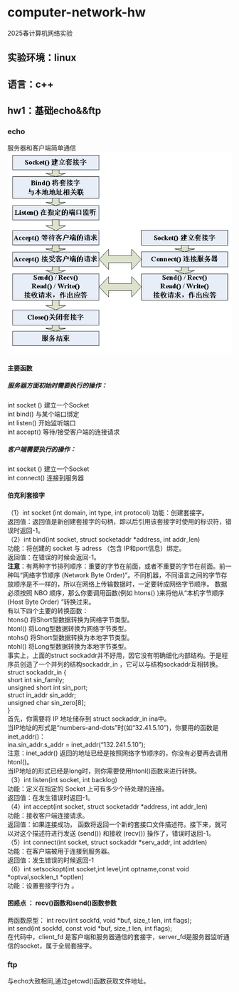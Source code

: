 # computer-network-hw
2025春计算机网络实验
## 实验环境：linux    
## 语言：c++
## hw1：基础echo&&ftp
### echo 
服务器和客户端简单通信
![image](https://github.com/xuanyu2005/computer-network-hw/blob/main/hw1_release/echo.png)
#### 主要函数
##### 服务器方面初始时需要执行的操作：
int socket ()		建立一个Socket  
int bind()			与某个端口绑定  
int listen()		开始监听端口  
int accept()		等待/接受客户端的连接请求  
##### 客户端需要执行的操作：
int socket ()		建立一个Socket  
int connect() 		连接到服务器  
#### 伯克利套接字
（1）int socket (int domain, int type, int protocol)
功能：创建套接字。  
返回值：返回值是新创建套接字的句柄，即以后引用该套接字时使用的标识符，错误时返回-1。  
（2）int bind(int socket, struct socketaddr *address, int addr_len)  
功能：将创建的 socket 与 adress （包含 IP和port信息）绑定。  
返回值：在错误的时候会返回-1。  
**注意**：有两种字节排列顺序：重要的字节在前面，或者不重要的字节在前面。前一种叫“网络字节顺序 (Network Byte Order)”。不同机器，不同语言之间的字节存放顺序是不一样的，所以在网络上传输数据时，一定要转成网络字节顺序。 数据必须按照 NBO 顺序，那么你要调用函数(例如 htons() )来将他从“本机字节顺序 (Host Byte Order) ”转换过来。  
有以下四个主要的转换函数：  
	htons()	将Short型数据转换为网络字节类型。  
	htonl() 	将Long型数据转换为网络字节类型。  
	ntohs() 	将Short型数据转换为本地字节类型。  
	ntohl() 	将Long型数据转换为本地字节类型。  
事实上，上面的struct sockaddr并不好用，因它没有明确细化内部结构。于是程序员创造了一个并列的结构sockaddr_in ，它可以与结构sockaddr互相转换。  
	struct sockaddr_in {   
              short int sin_family;    
              unsigned short int sin_port;   
              struct in_addr sin_addr;   
              unsigned char sin_zero[8];   
}  
首先，你需要将 IP 地址储存到 struct sockaddr_in ina中。  
当IP地址的形式是“numbers-and-dots”时(如“32.41.5.10”)，你要用的函数是 inet_addr()：  
	ina.sin_addr.s_addr = inet_addr(“132.241.5.10”);  
注意：inet_addr() 返回的地址已经是按照网络字节顺序的，你没有必要再去调用 htonl()。  
当IP地址的形式已经是long时，则你需要使用htonl()函数来进行转换。  
（3）int listen(int socket, int backlog)  
功能：定义在指定的 Socket 上可有多少个待处理的连接。  
返回值：在发生错误时返回-1。  
（4）int accept(int socket, struct socketaddr *address, int addr_len)  
功能：接收客户端连接请求。  
返回值：如果连接成功， 函数将返回一个新的套接口文件描述符。接下来，就可以对这个描述符进行发送 (send()) 和接收 (recv()) 操作了，错误时返回-1。  
（5）int connect(int socket, struct sockaddr *serv_addr, int addrlen)   
功能：在客户端被用于连接到服务器。  
返回值：发生错误的时候返回-1  
（6）int setsockopt(int socket,int level,int optname,const void *optval,socklen_t *optlen)   
功能：设置套接字行为 。  
#### 困惑点 ： recv()函数和send()函数参数
两函数原型：
int recv(int sockfd, void *buf, size_t len, int flags);  
int send(int sockfd, const void *buf, size_t len, int flags);  
在代码中，client_fd 是客户端和服务器通信的套接字，server_fd是服务器监听通信的socket，属于全局套接字。  
### ftp
与echo大致相同,通过getcwd()函数获取文件地址。



